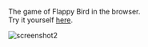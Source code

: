 The game of Flappy Bird in the browser.<br/>
Try it yourself [here](https://charlypoirier.github.io/flappybird/).

![screenshot2](https://user-images.githubusercontent.com/37598527/211102717-eb577206-e4cb-49bd-aecd-a1d8c8d80e9a.png)
